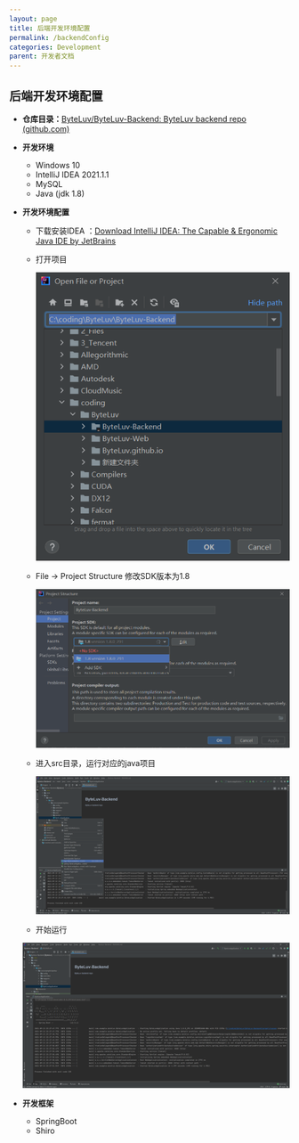 ```yaml
---
layout: page
title: 后端开发环境配置
permalink: /backendConfig
categories: Development
parent: 开发者文档
---
```


## 后端开发环境配置

- **仓库目录：**[ByteLuv/ByteLuv-Backend: ByteLuv backend repo (github.com)](https://github.com/ByteLuv/ByteLuv-Backend)

- **开发环境**

  - Windows 10
  - IntelliJ IDEA 2021.1.1
  - MySQL
  - Java (jdk 1.8)

- **开发环境配置**

  - 下载安装IDEA ：[Download IntelliJ IDEA: The Capable & Ergonomic Java IDE by JetBrains](https://www.jetbrains.com/idea/download/#section=windows)

  - 打开项目

    ![image-20210913233232205](../assets/images/image-20210913233232205.png)

  - File -> Project Structure 修改SDK版本为1.8

    ![image-20210913233558057](../assets/images/image-20210913233558057.png)

  - 进入src目录，运行对应的java项目

    ![image-20210913233715494](../assets/images/image-20210913233715494.png)

  - 开始运行

  ![image-20210913234105761](../assets/images/image-20210913234105761.png)

- **开发框架**

  - SpringBoot
  - Shiro

  
